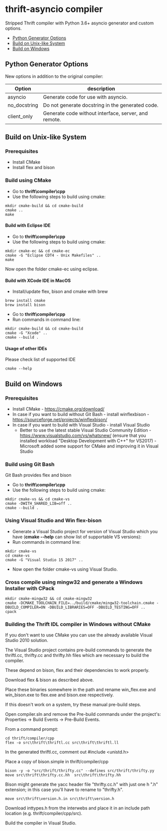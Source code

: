 # thrift-asyncio compiler

Stripped Thrift compiler with Python 3.6+ asyncio generator and custom options.

<!-- TOC -->

- [Python Generator Options](#python-generator-options)
- [Build on Unix-like System](#build-on-unix-like-system)
- [Build on Windows](#build-on-windows)

<!-- /TOC -->

## Python Generator Options

New options in addition to the original compiler:

| Option       | description                                          |
|--------------|------------------------------------------------------|
| asyncio      | Generate code for use with asyncio.                  | 
| no_docstring | Do not generate docstring in the generated code.     | 
| client_only  | Generate code without interface, server, and remote. |


## Build on Unix-like System

### Prerequisites
- Install CMake
- Install flex and bison

### Build using CMake

- Go to **thrift\compiler\cpp**
- Use the following steps to build using cmake:

```
mkdir cmake-build && cd cmake-build
cmake ..
make
```

#### Build with Eclipse IDE

- Go to **thrift\compiler\cpp**
- Use the following steps to build using cmake:

```
mkdir cmake-ec && cd cmake-ec
cmake -G "Eclipse CDT4 - Unix Makefiles" ..
make
```

Now open the folder cmake-ec using eclipse.

#### Build with XCode IDE in MacOS

- Install/update flex, bison and cmake with brew

```
brew install cmake
brew install bison
```

- Go to **thrift\compiler\cpp**
- Run commands in command line:

```
mkdir cmake-build && cd cmake-build
cmake -G "Xcode" ..
cmake --build .
```

#### Usage of other IDEs

Please check list of supported IDE 

```
cmake --help
```

## Build on Windows

### Prerequisites
- Install CMake - https://cmake.org/download/
- In case if you want to build without Git Bash - install winflexbison - https://sourceforge.net/projects/winflexbison/
- In case if you want to build with Visual Studio - install Visual Studio 
  - Better to use the latest stable Visual Studio Community Edition - https://www.visualstudio.com/vs/whatsnew/ (ensure that you installed workload "Desktop Development with C++" for VS2017) - Microsoft added some support for CMake and improving it in Visual Studio

### Build using Git Bash

Git Bash provides flex and bison

- Go to **thrift\compiler\cpp**
- Use the following steps to build using cmake:

```
mkdir cmake-vs && cd cmake-vs
cmake -DWITH_SHARED_LIB=off ..
cmake --build .
```

### Using Visual Studio and Win flex-bison

- Generate a Visual Studio project for version of Visual Studio which you have (**cmake --help** can show list of supportable VS versions):
- Run commands in command line:
```
mkdir cmake-vs
cd cmake-vs
cmake -G "Visual Studio 15 2017" ..
```
- Now open the folder cmake-vs using Visual Studio.

### Cross compile using mingw32 and generate a Windows Installer with CPack

```
mkdir cmake-mingw32 && cd cmake-mingw32
cmake -DCMAKE_TOOLCHAIN_FILE=../build/cmake/mingw32-toolchain.cmake -DBUILD_COMPILER=ON -DBUILD_LIBRARIES=OFF -DBUILD_TESTING=OFF ..
cpack
```

### Building the Thrift IDL compiler in Windows without CMake

If you don't want to use CMake you can use the already available Visual Studio 2010 solution.

The Visual Studio project contains pre-build commands to generate the thriftl.cc, thrifty.cc and thrifty.hh files which are necessary to build the compiler. 

These depend on bison, flex and their dependencies to work properly.

Download flex & bison as described above. 

Place these binaries somewhere in the path and rename win_flex.exe and win_bison.exe to flex.exe and bison.exe respectively.

If this doesn't work on a system, try these manual pre-build steps.

Open compiler.sln and remove the Pre-build commands under the project's: Properties -> Build Events -> Pre-Build Events.

From a command prompt:
```
cd thrift/compiler/cpp
flex -o src\thrift\thriftl.cc src\thrift\thriftl.ll
```
In the generated thriftl.cc, comment out #include <unistd.h>

Place a copy of bison.simple in thrift/compiler/cpp
```
bison -y -o "src/thrift/thrifty.cc" --defines src/thrift/thrifty.yy
move src\thrift\thrifty.cc.hh  src\thrift\thrifty.hh
```

Bison might generate the yacc header file "thrifty.cc.h" with just one h ".h" extension; in this case you'll have to rename to "thrifty.h".

```
move src\thrift\version.h.in src\thrift\version.h
```

Download inttypes.h from the interwebs and place it in an include path
location (e.g. thrift/compiler/cpp/src).

Build the compiler in Visual Studio.